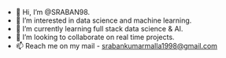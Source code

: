 - 👋 Hi, I’m @SRABAN98.
- 👀 I’m interested in data science and machine learning.
- 🌱 I’m currently learning full stack data science & AI.
- 💞️ I’m looking to collaborate on real time projects.
- 📫 Reach me on my mail - srabankumarmalla1998@gmail.com

<!---
SRABAN98/SRABAN98 is a ✨ special ✨ repository because its `README.md` (this file) appears on your GitHub profile.
You can click the Preview link to take a look at your changes.
--->
